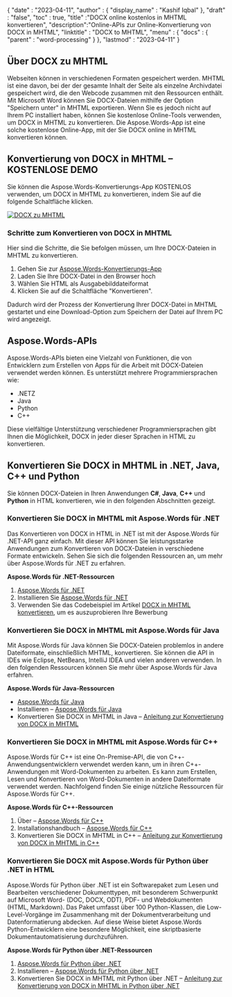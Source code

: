 {
  "date" : "2023-04-11",
  "author" : {
    "display_name" : "Kashif Iqbal"
},
  "draft" : "false",
  "toc" : true,
  "title" :"DOCX online kostenlos in MHTML konvertieren",
  "description":"Online-APIs zur Online-Konvertierung von DOCX in MHTML",
  "linktitle" : "DOCX to MHTML",
  "menu" : {
    "docs" : {
      "parent" : "word-processing"
}
},
  "lastmod" : "2023-04-11"
}

## Über DOCX zu MHTML

Webseiten können in verschiedenen Formaten gespeichert werden. MHTML ist eine davon, bei der der gesamte Inhalt der Seite als einzelne Archivdatei gespeichert wird, die den Webcode zusammen mit den Ressourcen enthält. Mit Microsoft Word können Sie DOCX-Dateien mithilfe der Option "Speichern unter" in MHTML exportieren. Wenn Sie es jedoch nicht auf Ihrem PC installiert haben, können Sie kostenlose Online-Tools verwenden, um DOCX in MHTML zu konvertieren. Die Aspose.Words-App ist eine solche kostenlose Online-App, mit der Sie DOCX online in MHTML konvertieren können.

## Konvertierung von DOCX in MHTML – KOSTENLOSE DEMO

Sie können die Aspose.Words-Konvertierungs-App KOSTENLOS verwenden, um DOCX in MHTML zu konvertieren, indem Sie auf die folgende Schaltfläche klicken.

[![DOCX zu MHTML](../docx-to-mhtml.png?width=120px&height=60px)](https://products.aspose.app/words/conversion/docx-to-mhtml)

### Schritte zum Konvertieren von DOCX in MHTML
Hier sind die Schritte, die Sie befolgen müssen, um Ihre DOCX-Dateien in MHTML zu konvertieren.

1. Gehen Sie zur [Aspose.Words-Konvertierungs-App](https://products.aspose.app/words/conversion/docx-to-mhtml)
1. Laden Sie Ihre DOCX-Datei in den Browser hoch
1. Wählen Sie HTML als Ausgabebilddateiformat
1. Klicken Sie auf die Schaltfläche "Konvertieren".

Dadurch wird der Prozess der Konvertierung Ihrer DOCX-Datei in MHTML gestartet und eine Download-Option zum Speichern der Datei auf Ihrem PC wird angezeigt.

## Aspose.Words-APIs

Aspose.Words-APIs bieten eine Vielzahl von Funktionen, die von Entwicklern zum Erstellen von Apps für die Arbeit mit DOCX-Dateien verwendet werden können. Es unterstützt mehrere Programmiersprachen wie:

* .NETZ
* Java
* Python
* C++

Diese vielfältige Unterstützung verschiedener Programmiersprachen gibt Ihnen die Möglichkeit, DOCX in jeder dieser Sprachen in HTML zu konvertieren.

## Konvertieren Sie DOCX in MHTML in .NET, Java, C++ und Python

Sie können DOCX-Dateien in Ihren Anwendungen **C#**, **Java**, **C++** und **Python** in HTML konvertieren, wie in den folgenden Abschnitten gezeigt.

### Konvertieren Sie DOCX in MHTML mit Aspose.Words für .NET

Das Konvertieren von DOCX in HTML in .NET ist mit der Aspose.Words für .NET-API ganz einfach. Mit dieser API können Sie leistungsstarke Anwendungen zum Konvertieren von DOCX-Dateien in verschiedene Formate entwickeln. Sehen Sie sich die folgenden Ressourcen an, um mehr über Aspose.Words für .NET zu erfahren.

**Aspose.Words für .NET-Ressourcen**

1. [Aspose.Words für .NET](https://products.aspose.com/words/net/)
1. Installieren Sie [Aspose.Words für .NET](https://docs.aspose.com/words/net/installation/)
1. Verwenden Sie das Codebeispiel im Artikel [DOCX in MHTML konvertieren](https://docs.aspose.com/words/net/convert-a-document-to-html-mhtml-or-epub/), um es auszuprobieren Ihre Bewerbung

### Konvertieren Sie DOCX in MHTML mit Aspose.Words für Java

Mit Aspose.Words für Java können Sie DOCX-Dateien problemlos in andere Dateiformate, einschließlich MHTML, konvertieren. Sie können die API in IDEs wie Eclipse, NetBeans, IntelliJ IDEA und vielen anderen verwenden. In den folgenden Ressourcen können Sie mehr über Aspose.Words für Java erfahren.

**Aspose.Words für Java-Ressourcen**

* [Aspose.Words für Java](https://products.aspose.com/words/java/)
* Installieren – [Aspose.Words für Java](https://docs.aspose.com/words/java/installation/)
* Konvertieren Sie DOCX in MHTML in Java – [Anleitung zur Konvertierung von DOCX in MHTML](https://docs.aspose.com/words/java/convert-a-document-to-html-mhtml-or-epub/)

### Konvertieren Sie DOCX in MHTML mit Aspose.Words für C++

Aspose.Words für C++ ist eine On-Premise-API, die von C++-Anwendungsentwicklern verwendet werden kann, um in ihren C++-Anwendungen mit Word-Dokumenten zu arbeiten. Es kann zum Erstellen, Lesen und Konvertieren von Word-Dokumenten in andere Dateiformate verwendet werden. Nachfolgend finden Sie einige nützliche Ressourcen für Aspose.Words für C++.

**Aspose.Words für C++-Ressourcen**

1. Über – [Aspose.Words für C++](https://products.aspose.com/words/cpp/)
1. Installationshandbuch – [Aspose.Words für C++](https://docs.aspose.com/words/cpp/installation/)
1. Konvertieren Sie DOCX in MHTML in C++ – [Anleitung zur Konvertierung von DOCX in MHTML in C++](https://docs.aspose.com/words/cpp/convert-a-document-to-html-mhtml-or-epub/)

### Konvertieren Sie DOCX mit Aspose.Words für Python über .NET in HTML

Aspose.Words für Python über .NET ist ein Softwarepaket zum Lesen und Bearbeiten verschiedener Dokumenttypen, mit besonderem Schwerpunkt auf Microsoft Word- (DOC, DOCX, ODT), PDF- und Webdokumenten (HTML, Markdown). Das Paket umfasst über 100 Python-Klassen, die Low-Level-Vorgänge im Zusammenhang mit der Dokumentverarbeitung und Datenformatierung abdecken. Auf diese Weise bietet Aspose.Words Python-Entwicklern eine besondere Möglichkeit, eine skriptbasierte Dokumentautomatisierung durchzuführen.

**Aspose.Words für Python über .NET-Ressourcen**

1. [Aspose.Words für Python über .NET](https://products.aspose.com/words/python-net/)
1. Installieren – [Aspose.Words für Python über .NET](https://releases.aspose.com/words/python/)
1. Konvertieren Sie DOCX in MHTML mit Python über .NET – [Anleitung zur Konvertierung von DOCX in MHTML in Python über .NET](https://docs.aspose.com/words/python-net/convert-a-document-to-html-mhtml-or-epub/)

